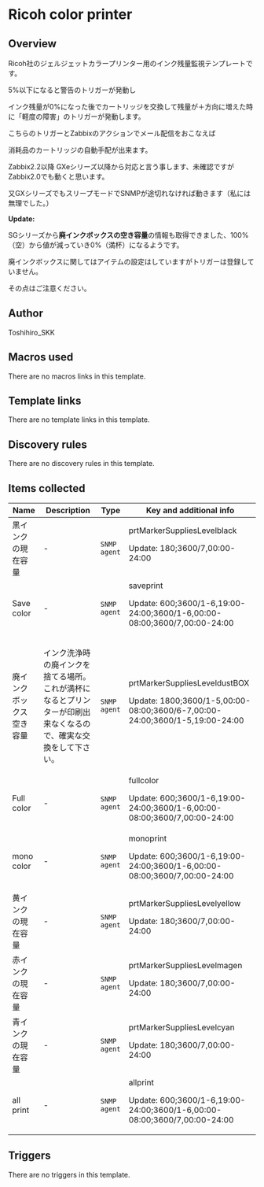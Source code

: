 # Ricoh color printer

## Overview

Ricoh社のジェルジェットカラープリンター用のインク残量監視テンプレートです。


5%以下になると警告のトリガーが発動し


インク残量が0%になった後でカートリッジを交換して残量が＋方向に増えた時に「軽度の障害」のトリガーが発動します。


こちらのトリガーとZabbixのアクションでメール配信をおこなえば


消耗品のカートリッジの自動手配が出来ます。


 Zabbix2.2以降 GXeシリーズ以降から対応と言う事します、未確認ですがZabbix2.0でも動くと思います。


又GXシリーズでもスリープモードでSNMPが途切れなければ動きます（私には無理でした。）


 


**Update:**


SGシリーズから**廃インクボックスの空き容量**の情報も取得できました、100%（空）から値が減っていき0%（満杯）になるようです。


廃インクボックスに関してはアイテムの設定はしていますがトリガーは登録していません。


その点はご注意ください。



## Author

Toshihiro_SKK

## Macros used

There are no macros links in this template.

## Template links

There are no template links in this template.

## Discovery rules

There are no discovery rules in this template.

## Items collected

|Name|Description|Type|Key and additional info|
|----|-----------|----|----|
|黒インクの現在容量|<p>-</p>|`SNMP agent`|prtMarkerSuppliesLevelblack<p>Update: 180;3600/7,00:00-24:00</p>|
|Save color|<p>-</p>|`SNMP agent`|saveprint<p>Update: 600;3600/1-6,19:00-24:00;3600/1-6,00:00-08:00;3600/7,00:00-24:00</p>|
|廃インクボックス 空き容量|<p>インク洗浄時の廃インクを捨てる場所。 これが満杯になるとプリンターが印刷出来なくなるので、確実な交換をして下さい。</p>|`SNMP agent`|prtMarkerSuppliesLeveldustBOX<p>Update: 1800;3600/1-5,00:00-08:00;3600/6-7,00:00-24:00;3600/1-5,19:00-24:00</p>|
|Full color|<p>-</p>|`SNMP agent`|fullcolor<p>Update: 600;3600/1-6,19:00-24:00;3600/1-6,00:00-08:00;3600/7,00:00-24:00</p>|
|mono color|<p>-</p>|`SNMP agent`|monoprint<p>Update: 600;3600/1-6,19:00-24:00;3600/1-6,00:00-08:00;3600/7,00:00-24:00</p>|
|黄インクの現在容量|<p>-</p>|`SNMP agent`|prtMarkerSuppliesLevelyellow<p>Update: 180;3600/7,00:00-24:00</p>|
|赤インクの現在容量|<p>-</p>|`SNMP agent`|prtMarkerSuppliesLevelmagen<p>Update: 180;3600/7,00:00-24:00</p>|
|青インクの現在容量|<p>-</p>|`SNMP agent`|prtMarkerSuppliesLevelcyan<p>Update: 180;3600/7,00:00-24:00</p>|
|all print|<p>-</p>|`SNMP agent`|allprint<p>Update: 600;3600/1-6,19:00-24:00;3600/1-6,00:00-08:00;3600/7,00:00-24:00</p>|


## Triggers

There are no triggers in this template.

